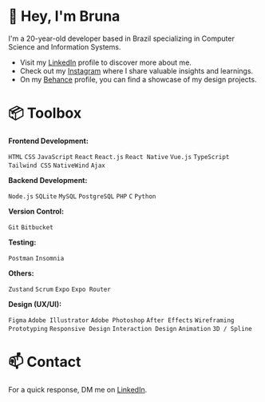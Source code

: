 # **💫 Hey, I'm Bruna**

I'm a 20-year-old developer based in Brazil specializing in Computer Science and Information Systems. 

- Visit my [LinkedIn](https://www.linkedin.com/in/brunarcedro/) profile to discover more about me.
- Check out my [Instagram](https://www.instagram.com/brucodes/) where I share valuable insights and learnings.
- On my [Behance](https://www.behance.net/brunacedro) profile, you can find a showcase of my design projects.

# **📦 Toolbox**

**Frontend Development:** 

```HTML``` ```CSS``` ```JavaScript``` ```React``` ```React.js``` ```React Native``` ```Vue.js``` ```TypeScript``` ```Tailwind CSS``` ```NativeWind``` ```Ajax```


**Backend Development:** 

```Node.js``` ```SQLite``` ```MySQL``` ```PostgreSQL``` ```PHP``` ```C``` ```Python```


**Version Control:** 

```Git``` ```Bitbucket```


**Testing:** 

```Postman``` ```Insomnia```


**Others:** 

```Zustand``` ```Scrum``` ```Expo``` ```Expo Router```


**Design (UX/UI):** 

```Figma```
```Adobe Illustrator```
```Adobe Photoshop```
```After Effects```
```Wireframing```
```Prototyping```
```Responsive Design```
```Interaction Design```
```Animation```
```3D / Spline```


# **📫 Contact**
For a quick response, DM me on [LinkedIn](https://www.linkedin.com/in/brunarcedro/).
